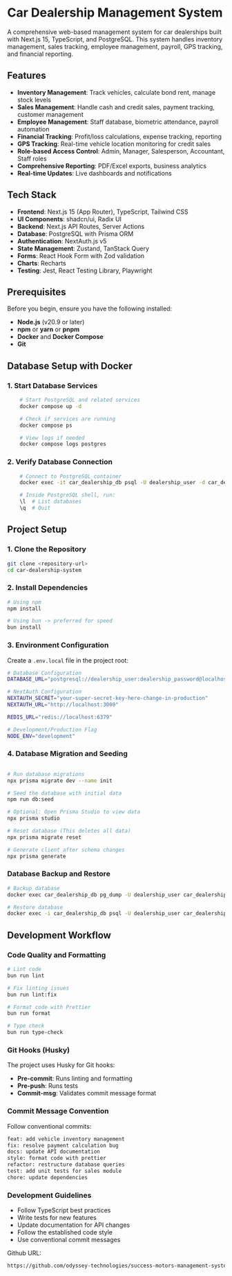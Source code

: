 # Car Dealership Management System

A comprehensive web-based management system for car dealerships built with Next.js 15, TypeScript, and PostgreSQL. This system handles inventory management, sales tracking, employee management, payroll, GPS tracking, and financial reporting.

## Features

- **Inventory Management**: Track vehicles, calculate bond rent, manage stock levels
- **Sales Management**: Handle cash and credit sales, payment tracking, customer management
- **Employee Management**: Staff database, biometric attendance, payroll automation
- **Financial Tracking**: Profit/loss calculations, expense tracking, reporting
- **GPS Tracking**: Real-time vehicle location monitoring for credit sales
- **Role-based Access Control**: Admin, Manager, Salesperson, Accountant, Staff roles
- **Comprehensive Reporting**: PDF/Excel exports, business analytics
- **Real-time Updates**: Live dashboards and notifications

## Tech Stack

- **Frontend**: Next.js 15 (App Router), TypeScript, Tailwind CSS
- **UI Components**: shadcn/ui, Radix UI
- **Backend**: Next.js API Routes, Server Actions
- **Database**: PostgreSQL with Prisma ORM
- **Authentication**: NextAuth.js v5
- **State Management**: Zustand, TanStack Query
- **Forms**: React Hook Form with Zod validation
- **Charts**: Recharts
- **Testing**: Jest, React Testing Library, Playwright

## Prerequisites

Before you begin, ensure you have the following installed:

- **Node.js** (v20.9 or later)
- **npm** or **yarn** or **pnpm**
- **Docker** and **Docker Compose**
- **Git**

## Database Setup with Docker

### 1. Start Database Services

```bash
    # Start PostgreSQL and related services
    docker compose up -d

    # Check if services are running
    docker compose ps

    # View logs if needed
    docker compose logs postgres
```

### 2. Verify Database Connection

```bash
    # Connect to PostgreSQL container
    docker exec -it car_dealership_db psql -U dealership_user -d car_dealership_db

    # Inside PostgreSQL shell, run:
    \l  # List databases
    \q  # Quit
```

## Project Setup

### 1. Clone the Repository

```bash
git clone <repository-url>
cd car-dealership-system
```

### 2. Install Dependencies

```bash
# Using npm
npm install

# Using bun -> preferred for speed
bun install

```

### 3. Environment Configuration

Create a `.env.local` file in the project root:

```bash
# Database Configuration
DATABASE_URL="postgresql://dealership_user:dealership_password@localhost:5432/car_dealership_db"

# NextAuth Configuration
NEXTAUTH_SECRET="your-super-secret-key-here-change-in-production"
NEXTAUTH_URL="http://localhost:3000"

REDIS_URL="redis://localhost:6379"

# Development/Production Flag
NODE_ENV="development"
```

### 4. Database Migration and Seeding

```bash

# Run database migrations
npx prisma migrate dev --name init

# Seed the database with initial data
npm run db:seed

# Optional: Open Prisma Studio to view data
npx prisma studio

# Reset database (This deletes all data)
npx prisma migrate reset

# Generate client after schema changes
npx prisma generate
```

### Database Backup and Restore

```bash
# Backup database
docker exec car_dealership_db pg_dump -U dealership_user car_dealership_db > backup.sql

# Restore database
docker exec -i car_dealership_db psql -U dealership_user car_dealership_db < backup.sql
```

## Development Workflow

### Code Quality and Formatting

```bash
# Lint code
bun run lint

# Fix linting issues
bun run lint:fix

# Format code with Prettier
bun run format

# Type check
bun run type-check
```

### Git Hooks (Husky)

The project uses Husky for Git hooks:

- **Pre-commit**: Runs linting and formatting
- **Pre-push**: Runs tests
- **Commit-msg**: Validates commit message format

### Commit Message Convention

Follow conventional commits:

```bash
feat: add vehicle inventory management
fix: resolve payment calculation bug
docs: update API documentation
style: format code with prettier
refactor: restructure database queries
test: add unit tests for sales module
chore: update dependencies
```

### Development Guidelines

- Follow TypeScript best practices
- Write tests for new features
- Update documentation for API changes
- Follow the established code style
- Use conventional commit messages

Github URL:

```bash
https://github.com/odyssey-technologies/success-motors-management-system
```
